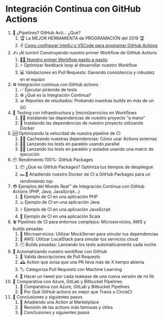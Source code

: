 # Integración Continua con GitHub Actions

1. 😬 ¿Pipelines? GitHub Acti… ¿Qué?
    1. 🏆 La MEJOR HERRAMIENTA de PROGRAMACIÓN del 2019 🏆
    2. ✌️ [Como configurar IntelliJ o VSCode para programar GitHub Actions](./notes/1-configurando-editor.md)
2. ✍️ ¡Al turrón! Construyendo nuestro primer Workflow de GitHub Actions
    1. [🏋️‍♀️ Nuestro primer Workflow pasito a pasito](./notes/2-nuestro-primer-workflow.md)
    2. ⚡️ Optimizar feedback loop al desarrollar nuestro Workflow
    3. 💻 Validaciones en Pull Requests: Ganando consistencia y robustez en el equipo
3. ♻️ Integración continua con GitHub actions
    1. ✅ Ejecutar pirámide de tests
    2. ♻️ ¿Qué es la Integración Continua?
    3. 📊 Reportes de resultados: Probando nuestras builds en más de un SO
4. 🔗 Testing con infraestructura y [micro]servicios en Workflows
    1. 👩‍💻 Instalando las dependencias de nuestro proyecto “a mano”
    2. 🐳 Instalando las dependencias de nuestro proyecto utilizando Docker
5. 🆙 Optimizando la velocidad de nuestra pipeline de CI
    1. 🐢💨 Cacheando nuestras dependencias: Cómo usar Actions externas
    2. 🐎💨 Lanzando los tests en paralelo usando parallel
    3. 🚗💨 Lanzando los tests en paralelo y aislados usando una matriz de ejecución
6. 📦 Rendimiento 100%: GitHub Packages
    1. 📦 ¿Qué es GitHub Packages? Optimiza tus tiempos de despliegue
    2. 🏎💨 Añadiendo nuestro Docker de CI a GitHub Packages para un rendimiendo top
7. 😳 Ejemplos del Mundo Real™️ de Integración Continua con GitHub Actions (PHP, Java, JavaScript…)
    1. 🐘 Ejemplo de CI en una aplicación PHP
    2. ♨️ Ejemplo de CI en una aplicación Java
    3. ⚡️ Ejemplo de CI en una aplicación JavaScript
    4. 🧬 Ejemplo de CI en una aplicación Scala
8. 🗑 Pipelines de CI para entornos complejos: Microservicios, AWS y builds pesadas
    1. 🔗 Microservicios: Utilizar MockServer para simular tus dependencias
    2. 🏡 AWS: Utilizar LocalStack para simular tus servicios cloud
    3. 🕛 Builds pesadas: Lanzando los tests automáticamente cada noche
9. 🤖 Automatizando nuestro workflow con GitHub
    1. 📏 Valida descripciones de Pull Requests
    2. 🕰 Action que avisa que una PR lleva más de X tiempo abierta
    3. 🏷 Categoriza Pull Requests con Machine Learning
    4. 🐧 Hacer un tweet por cada realease de una nueva versión de mi lib
10. 👀 Comparativa con Azure, GitLab y Bitbucket Pipelines
    1. 👀 Comparativa con Azure, GitLab y Bitbucket Pipelines
    2. 🤔 Por Qué GitHub actions es mejor que Travis o CircleCI
11. 👋 Conclusiones y siguientes pasos
    1. 🏬 Añadiendo una Action al Marketplace
    2. 👀 Revisión de las actions más famosas y útiles
    3. 👋 Conclusiones y siguientes pasos
